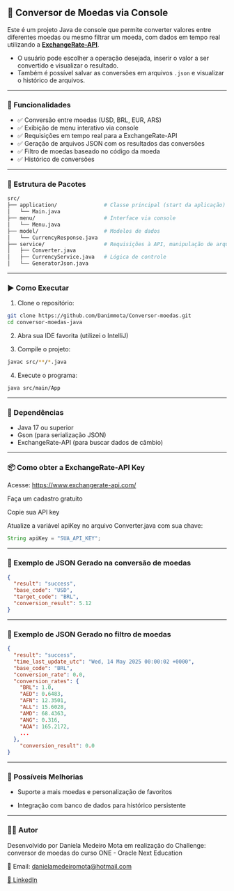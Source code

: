 ## 💱 Conversor de Moedas via Console

Este é um projeto Java de console que permite converter valores entre diferentes moedas ou mesmo filtrar um moeda, com dados em tempo real utilizando a **[ExchangeRate-API](https://www.exchangerate-api.com/)**.  
- O usuário pode escolher a operação desejada, inserir o valor a ser convertido e visualizar o resultado.
- Também é possível salvar as conversões em arquivos `.json` e visualizar o histórico de arquivos.

---
### 📌 Funcionalidades

- ✅ Conversão entre moedas (USD, BRL, EUR, ARS)
- ✅ Exibição de menu interativo via console
- ✅ Requisições em tempo real para a ExchangeRate-API
- ✅ Geração de arquivos JSON com os resultados das conversões
- ✅ Filtro de moedas baseado no código da moeda
- ✅ Histórico de conversões

---
### 🧱 Estrutura de Pacotes

```bash
src/
├── application/               # Classe principal (start da aplicação)
│   └── Main.java
├── menu/                      # Interface via console
│   └── Menu.java
├── model/                     # Modelos de dados
│   └── CurrencyResponse.java
├── service/                   # Requisições à API, manipulação de arquivos e histórico
│   ├── Converter.java
│   ├── CurrencyService.java   # Lógica de controle
│   └── GeneratorJson.java

```
---
### ▶️ Como Executar

1. Clone o repositório:
```bash
git clone https://github.com/Danimmota/Conversor-moedas.git
cd conversor-moedas-java
```
2. Abra sua IDE favorita (utilizei o IntelliJ)

3. Compile o projeto:
```bash
javac src/**/*.java
```
4. Execute o programa:
```bash
java src/main/App
```
---
### 🔧 Dependências

- Java 17 ou superior
- Gson (para serialização JSON)
- ExchangeRate-API (para buscar dados de câmbio)

---
### 📦 Como obter a ExchangeRate-API Key

Acesse: https://www.exchangerate-api.com/

Faça um cadastro gratuito

Copie sua API key

Atualize a variável apiKey no arquivo Converter.java com sua chave:
```java
String apiKey = "SUA_API_KEY";
```

---
### 📄 Exemplo de JSON Gerado na conversão de moedas
```json
{
  "result": "success",
  "base_code": "USD",
  "target_code": "BRL",
  "conversion_result": 5.12
}
```
---
### 📄 Exemplo de JSON Gerado no filtro de moedas
```json
{
  "result": "success",
  "time_last_update_utc": "Wed, 14 May 2025 00:00:02 +0000",
  "base_code": "BRL",
  "conversion_rate": 0.0,
  "conversion_rates": {
    "BRL": 1.0,
    "AED": 0.6483,
    "AFN": 12.3501,
    "ALL": 15.6028,
    "AMD": 68.4363,
    "ANG": 0.316,
    "AOA": 165.2172,
    ...
  },
    "conversion_result": 0.0
}
```
---
### 🧪 Possíveis Melhorias

- Suporte a mais moedas e personalização de favoritos

- Integração com banco de dados para histórico persistente

---
### 🧑‍💻 Autor
Desenvolvido por Daniela Medeiro Mota em realização do Challenge: conversor de moedas do curso ONE - Oracle Next Education

📧 Email: danielamedeiromota@hotmail.com

[🔗 LinkedIn](https://www.linkedin.com/in/danielammota/)